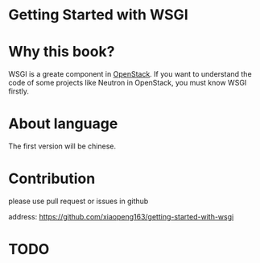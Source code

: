 Getting Started with WSGI
=========================

# Why this book?

WSGI is a greate component in [OpenStack](https://www.openstack.org/). If you want to understand the code of some projects like Neutron in OpenStack, you must know
WSGI firstly.


# About language

The first version will be chinese.

# Contribution

please use pull request or issues in github

address: https://github.com/xiaopeng163/getting-started-with-wsgi

# TODO

